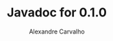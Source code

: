 ---
title: Javadoc for 0.1.0
author: Alexandre Carvalho
menu_title: 0.1.0
category: javadoc_docs
layout: iframe
iframe_url: /docs/0.1.0/site/apidocs/index.html
order: 6
---